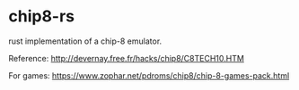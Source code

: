 # chip8-rs

rust implementation of a chip-8 emulator.

Reference: <http://devernay.free.fr/hacks/chip8/C8TECH10.HTM>

For games: <https://www.zophar.net/pdroms/chip8/chip-8-games-pack.html>
